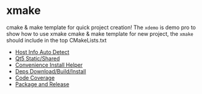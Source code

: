 # xmake

cmake & make template for quick project creation! The `xdemo` is demo pro to
show how to use xmake cmake & make template for new project, the `xmake` should
include in the top CMakeLists.txt

- [Host Info Auto Detect](docs/help.md#hostrepoinfo)
- [Qt5 Static/Shared](docs/help.md#qt5support)
- [Convenience Install Helper](docs/help.md#xmakeinstallhelper)
- [Deps Download/Build/Install](docs/help.md#external-project-support)
- [Code Coverage](docs/help.md#code-coverage-support)
- [Package and Release](docs/help.md#package-and-release)
